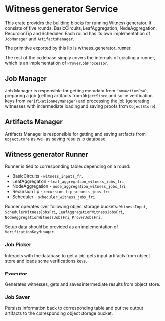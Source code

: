 # Witness generator Service

This crate provides the building blocks for running Witness generator. It consists of five rounds: BasicCircuits,
LeafAggregation, NodeAggregation, RecursionTip and Scheduler. Each round has its own implementation of `JobManager` and
`ArtifactsManager`.

The primitive exported by this lib is witness_generator_runner.

The rest of the codebase simply covers the internals of creating a runner, which is an implementation of
`ProverJobProcessor`.

## Job Manager

Job Manager is responsible for getting metadata from `ConnectionPool`, preparing a job (getting artifacts from
`ObjectStore` and some verification keys from `VerificationKeyManager`) and processing the job (generating witnesses
with indermediate loading and saving proofs from `ObjectStore`).

## Artifacts Manager

Artifacts Manager is responsible for getting and saving artifacts from `ObjectStore` as well as saving results to
database.

## Witness generator Runner

Runner is tied to corresponding tables depending on a round:

- BasicCircuits - `witness_inputs_fri`
- LeafAggregation - `leaf_aggregation_witness_jobs_fri`
- NodeAggregation - `node_aggregation_witness_jobs_fri`
- RecursionTip - `recursion_tip_witness_jobs_fri`
- Scheduler - `scheduler_witness_jobs_fri`

Runner operates over following object storage buckets: `WitnessInput`, `SchedulerWitnessJobsFri`,
`LeafAggregationWitnessJobsFri`, `NodeAggregationWitnessJobsFri`, `ProverJobsFri`.

Setup data should be provided as an implementation of `VerificationKeyManager`.

### Job Picker

Interacts with the database to get a job, gets input artifacts from object store and loads some verifications keys.

### Executor

Generates witnesses, gets and saves intermediate results from object store.

### Job Saver

Persists information back to corresponding table and put the output artifacts to the corresponding object storage
bucket.
